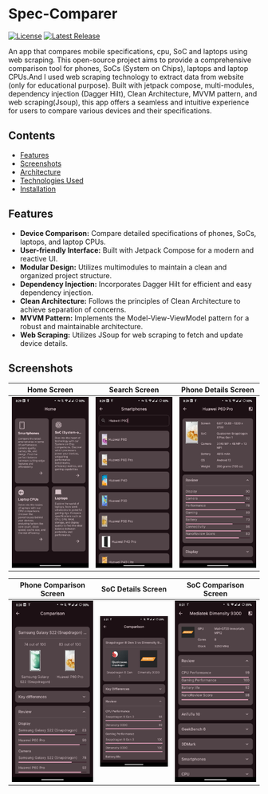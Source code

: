 # Spec-Comparer

[![License](https://img.shields.io/badge/License-MIT-blue.svg)](LICENSE)
[![Latest Release](https://img.shields.io/badge/Release-v1.0.0-green.svg)](https://github.com/Kyawkk/Spec-Comparer/releases)

An app that compares mobile specifications, cpu, SoC and laptops using web scraping. This open-source project aims to provide a comprehensive comparison tool for phones, SoCs (System on Chips), laptops and laptop CPUs.And I used web scraping technology to extract data from website (only for educational purpose). Built with jetpack compose, multi-modules, dependency injection (Dagger Hilt), Clean Architecture, MVVM pattern, and web scraping(Jsoup), this app offers a seamless and intuitive experience for users to compare various devices and their specifications.

## Contents

- [Features](#features)
- [Screenshots](#screenshots)
- [Architecture](#architecture)
- [Technologies Used](#technologies-used)
- [Installation](#installation)

## Features
- **Device Comparison:** Compare detailed specifications of phones, SoCs, laptops, and laptop CPUs.
- **User-friendly Interface:** Built with Jetpack Compose for a modern and reactive UI.
- **Modular Design:** Utilizes multimodules to maintain a clean and organized project structure.
- **Dependency Injection:** Incorporates Dagger Hilt for efficient and easy dependency injection.
- **Clean Architecture:** Follows the principles of Clean Architecture to achieve separation of concerns.
- **MVVM Pattern:** Implements the Model-View-ViewModel pattern for a robust and maintainable architecture.
- **Web Scraping:** Utilizes JSoup for web scraping to fetch and update device details.

## Screenshots

| Home Screen                                                                             | Search Screen                                                                             | Phone Details Screen                                                                          |
|-----------------------------------------------------------------------------------------|-------------------------------------------------------------------------------------------|-----------------------------------------------------------------------------------------------|
| ![one](https://raw.githubusercontent.com/Kyawkk/Spec-Comparer/master/screenshots/one.png) | ![two](https://raw.githubusercontent.com/Kyawkk/Spec-Comparer/master/screenshots/two.png) | ![three](https://raw.githubusercontent.com/Kyawkk/Spec-Comparer/master/screenshots/three.png) |

| Phone Comparison Screen                                                                    | SoC Details Screen                                                                         | SoC Comparison Screen                                                                       |
|--------------------------------------------------------------------------------------------|--------------------------------------------------------------------------------------------|---------------------------------------------------------------------------------------------|
| ![one](https://raw.githubusercontent.com/Kyawkk/Spec-Comparer/master/screenshots/four.png) | ![two](https://raw.githubusercontent.com/Kyawkk/Spec-Comparer/master/screenshots/five.png) | ![three](https://raw.githubusercontent.com/Kyawkk/Spec-Comparer/master/screenshots/six.png) |
